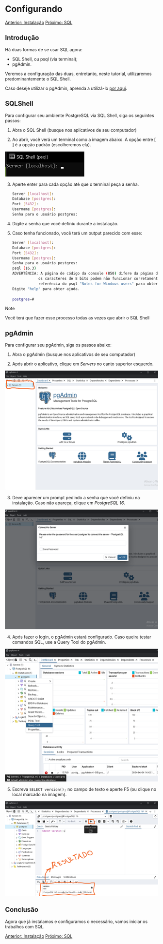 # Configurando

[Anterior: Instalação](Instalação.md)
[Próximo: SQL](SQL.md)

## Introdução

Há duas formas de se usar SQL agora:

- SQL Shell, ou psql (via terminal);
- pgAdmin.

Veremos a configuração das duas, entretanto, neste tutorial, utilizaremos predominantemente o SQL Shell.

Caso deseje utilizar o pgAdmin, aprenda a utilizá-lo [por aqui](pgAdmin.md).

## SQLShell

Para configurar seu ambiente PostgreSQL via SQL Shell, siga os seguintes passos:

1. Abra o SQL Shell (busque nos aplicativos de seu computador)

2. Ao abrir, você verá um terminal como a imagem abaixo. A opção entre [ ] é a opção padrão (escolheremos ela).

![psql aberto](img/sql-shell.png)

3. Aperte enter para cada opção até que o terminal peça a senha.
    ```bash
    Server [localhost]:
    Database [postgres]:
    Port [5432]:
    Username [postgres]:
    Senha para o usuário postgres:
    ```

4. Digite a senha que você definiu durante a instalação.

5. Caso tenha funcionado, você terá um output parecido com esse:

    ```bash
    Server [localhost]:
    Database [postgres]:
    Port [5432]:
    Username [postgres]:
    Senha para o usuário postgres:
    psql (16.3)
    ADVERTÊNCIA: A página de código da console (850) difere da página de código do Windows (1252)
                os caracteres de 8 bits podem não funcionar corretamente. Veja a página de
                referência do psql "Notes for Windows users" para obter detalhes.
    Digite "help" para obter ajuda.

    postgres=#
    ```

> [!NOTE]
> Você terá que fazer esse processo todas as vezes que abrir o SQL Shell

## pgAdmin

Para configurar seu pgAdmin, siga os passos abaixo:

1. Abra o pgAdmin (busque nos aplicativos de seu computador)

2. Após abrir o aplicativo, clique em *Servers* no canto superior esquerdo.

![pgAdmin start page](img/pgadmin-start.png)

3. Deve aparecer um prompt pedindo a senha que você definiu na instalação. Caso não apareça, clique em *PostgreSQL 16*.

![Password prompt pgadmin](img/pgadmin-pw.png)

4. Após fazer o login, o pgAdmin estará configurado. Caso queira testar comandos SQL, use a Query Tool do pgAdmin.

![Servers -> PostgreSQL 16 -> postgres(clique com o direito) -> Query Tool](img/pgadmin-querytool.png)

5. Escreva `SELECT version();` no campo de texto e aperte F5 (ou clique no local marcado na imagem).

![Digite o código e aperte F5](img/pgadmin-version.png)

## Conclusão

Agora que já instalamos e configuramos o necessário, vamos iniciar os trabalhos com SQL.

[Anterior: Instalação](Instalação.md)
[Próximo: SQL](SQL.md)
